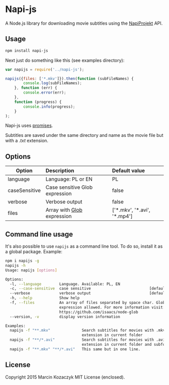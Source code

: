 Napi-js
=====

A Node.js library for downloading movie subtitles using the [NapiProjekt](http://www.napiprojekt.pl/) API.

## Usage
```bash
npm install napi-js
```

Next just do something like this (see examples directory):

```javascript
var napijs = require('../napi-js');

napijs({files: ['*.mkv']}).then(function (subFileNames) {
        console.log(subFileNames);
    }, function (err) {
        console.error(err);
    },
    function (progress) {
        console.info(progress);
    }
);
```

Napi-js uses [promises](https://github.com/kriskowal/q).

Subtitles are saved under the same directory and name as the movie file but with a _.txt_ extension.

## Options

|Option|Description|Default value|
|------|:----------|:------------|
|language|Language: PL or EN|PL|
|caseSensitive| Case sensitive Glob expression|false|
|verbose|Verbose output|false|
|files|Array with [Glob](https://github.com/isaacs/node-glob) expression|['\*.mkv', '\*.avi', '\*.mp4']|

## Command line usage

It's also possible to use `napijs` as a command line tool. To do so, install it as a global package. Example:

```bash
npm i napijs -g
napijs -h
Usage: napijs [options]

Options:
  -l, --language        Language. Available: PL, EN
  -c, --case-sensitive  case sensitive                          [default: false]
  --verbose             verbose output                          [default: false]
  -h, --help            Show help                                      [boolean]
  -f, --files           An array of files separated by space char. Glob
                        expression allowed. For more information visit:
                        https://github.com/isaacs/node-glob              [array]
  --version, -v         display version information                    [boolean]

Examples:
  napijs -f "**.mkv"              Search subtitles for movies with .mkv
                                  extension in current folder
  napijs -f "**/*.avi"            Search subtitles for movies with .avi
                                  extension in current folder and subfolders.
  napijs -f "**.mkv" "**/*.avi"   This same but in one line.

```

License
--------

Copyright 2015 Marcin Kozaczyk MIT License (enclosed).

